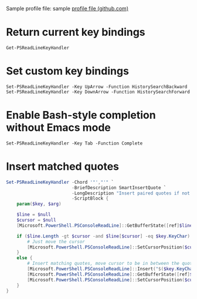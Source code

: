 Sample profile file: sample [profile file (github.com)](https://github.com/PowerShell/PSReadLine/blob/master/PSReadLine/SamplePSReadLineProfile.ps1)

# Return current key bindings
`Get-PSReadLineKeyHandler`

# Set custom key bindings
`Set-PSReadLineKeyHandler -Key UpArrow -Function HistorySearchBackward`
`Set-PSReadLineKeyHandler -Key DownArrow -Function HistorySearchForward`

# Enable Bash-style completion without Emacs mode
`Set-PSReadLineKeyHandler -Key Tab -Function Complete`

# Insert matched quotes
```powershell
Set-PSReadLineKeyHandler -Chord '"',"'" `
                         -BriefDescription SmartInsertQuote `
                         -LongDescription "Insert paired quotes if not already on a quote" `
                         -ScriptBlock {
    param($key, $arg)

    $line = $null
    $cursor = $null
    [Microsoft.PowerShell.PSConsoleReadLine]::GetBufferState([ref]$line, [ref]$cursor)

    if ($line.Length -gt $cursor -and $line[$cursor] -eq $key.KeyChar) {
        # Just move the cursor
        [Microsoft.PowerShell.PSConsoleReadLine]::SetCursorPosition($cursor + 1)
    }
    else {
        # Insert matching quotes, move cursor to be in between the quotes
        [Microsoft.PowerShell.PSConsoleReadLine]::Insert("$($key.KeyChar)" * 2)
        [Microsoft.PowerShell.PSConsoleReadLine]::GetBufferState([ref]$line, [ref]$cursor)
        [Microsoft.PowerShell.PSConsoleReadLine]::SetCursorPosition($cursor - 1)
    }
}
```